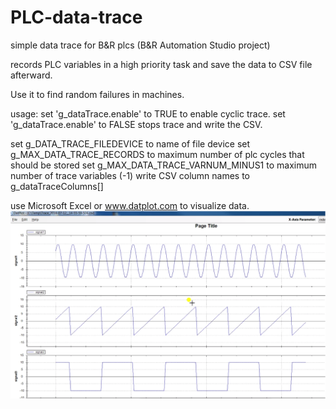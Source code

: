 # PLC-data-trace
simple data trace for B&amp;R plcs
(B&R Automation Studio project)

records PLC variables in a high priority task and 
save the data to CSV file afterward.

Use it to find random failures in machines.

usage:
set 'g_dataTrace.enable' to TRUE to enable cyclic trace.
set 'g_dataTrace.enable' to FALSE stops trace and write the CSV.

set g_DATA_TRACE_FILEDEVICE to name of file device
set g_MAX_DATA_TRACE_RECORDS to maximum number of plc cycles that should be stored
set g_MAX_DATA_TRACE_VARNUM_MINUS1 to maximum number of trace variables (-1)
write CSV column names to g_dataTraceColumns[] 



use Microsoft Excel or www.datplot.com to visualize data.
![datplot](https://github.com/hilch/PLC-data-trace/blob/master/doc/datplot.PNG)


